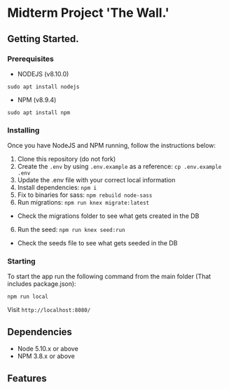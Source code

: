 # Midterm Project 'The Wall.'

## Getting Started.

### Prerequisites
- NODEJS (v8.10.0)
```
sudo apt install nodejs
```
- NPM (v8.9.4)
```
sudo apt install npm
```

### Installing
Once you have NodeJS and NPM running, follow the instructions below:

1. Clone this repository (do not fork)
2. Create the `.env` by using `.env.example` as a reference: `cp .env.example .env`
3. Update the .env file with your correct local information
4. Install dependencies: `npm i`
5. Fix to binaries for sass: `npm rebuild node-sass`
5. Run migrations: `npm run knex migrate:latest`
  - Check the migrations folder to see what gets created in the DB
6. Run the seed: `npm run knex seed:run`
  - Check the seeds file to see what gets seeded in the DB

### Starting
To start the app run the following command from the main folder (That includes package.json):
```
npm run local
```

Visit `http://localhost:8080/`

## Dependencies

- Node 5.10.x or above
- NPM 3.8.x or above

## Features
